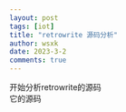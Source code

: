 ```yaml
---
layout: post
tags: [iot]
title: "retrowrite 源码分析"
author: wsxk
date: 2023-3-2
comments: true
---
```


开始分析retrowrite的源码<br>
它的源码